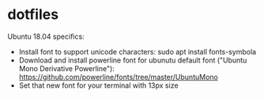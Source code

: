 # dotfiles

Ubuntu 18.04 specifics:
  - Install font to support unicode characters: sudo apt install fonts-symbola
  - Download and install powerline font for ubunutu default font ("Ubuntu Mono Derivative Powerline"): https://github.com/powerline/fonts/tree/master/UbuntuMono
  - Set that new font for your terminal with 13px size
